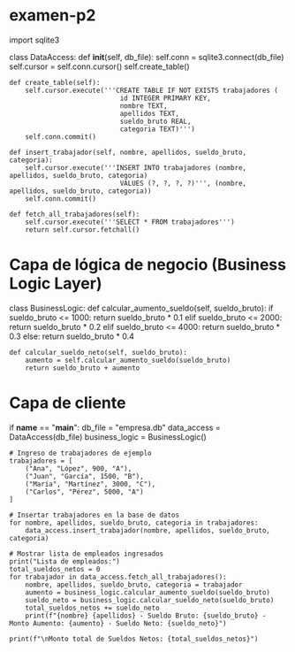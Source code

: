 # examen-p2


  import sqlite3

class DataAccess:
    def __init__(self, db_file):
        self.conn = sqlite3.connect(db_file)
        self.cursor = self.conn.cursor()
        self.create_table()

    def create_table(self):
        self.cursor.execute('''CREATE TABLE IF NOT EXISTS trabajadores (
                                id INTEGER PRIMARY KEY,
                                nombre TEXT,
                                apellidos TEXT,
                                sueldo_bruto REAL,
                                categoria TEXT)''')
        self.conn.commit()

    def insert_trabajador(self, nombre, apellidos, sueldo_bruto, categoria):
        self.cursor.execute('''INSERT INTO trabajadores (nombre, apellidos, sueldo_bruto, categoria)
                                VALUES (?, ?, ?, ?)''', (nombre, apellidos, sueldo_bruto, categoria))
        self.conn.commit()

    def fetch_all_trabajadores(self):
        self.cursor.execute('''SELECT * FROM trabajadores''')
        return self.cursor.fetchall()

# Capa de lógica de negocio (Business Logic Layer)
class BusinessLogic:
    def calcular_aumento_sueldo(self, sueldo_bruto):
        if sueldo_bruto <= 1000:
            return sueldo_bruto * 0.1
        elif sueldo_bruto <= 2000:
            return sueldo_bruto * 0.2
        elif sueldo_bruto <= 4000:
            return sueldo_bruto * 0.3
        else:
            return sueldo_bruto * 0.4

    def calcular_sueldo_neto(self, sueldo_bruto):
        aumento = self.calcular_aumento_sueldo(sueldo_bruto)
        return sueldo_bruto + aumento

# Capa de cliente
if __name__ == "__main__":
    db_file = "empresa.db"
    data_access = DataAccess(db_file)
    business_logic = BusinessLogic()

    # Ingreso de trabajadores de ejemplo
    trabajadores = [
        ("Ana", "López", 900, "A"),
        ("Juan", "García", 1500, "B"),
        ("María", "Martínez", 3000, "C"),
        ("Carlos", "Pérez", 5000, "A")
    ]

    # Insertar trabajadores en la base de datos
    for nombre, apellidos, sueldo_bruto, categoria in trabajadores:
        data_access.insert_trabajador(nombre, apellidos, sueldo_bruto, categoria)

    # Mostrar lista de empleados ingresados
    print("Lista de empleados:")
    total_sueldos_netos = 0
    for trabajador in data_access.fetch_all_trabajadores():
        nombre, apellidos, sueldo_bruto, categoria = trabajador
        aumento = business_logic.calcular_aumento_sueldo(sueldo_bruto)
        sueldo_neto = business_logic.calcular_sueldo_neto(sueldo_bruto)
        total_sueldos_netos += sueldo_neto
        print(f"{nombre} {apellidos} - Sueldo Bruto: {sueldo_bruto} - Monto Aumento: {aumento} - Sueldo Neto: {sueldo_neto}")

    print(f"\nMonto total de Sueldos Netos: {total_sueldos_netos}")
